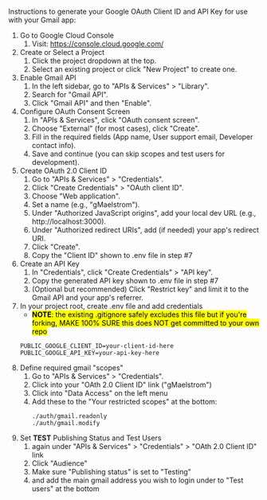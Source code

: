 Instructions to generate your Google OAuth Client ID and API Key for use with your Gmail app:

1. Go to Google Cloud Console
   1. Visit: https://console.cloud.google.com/
2. Create or Select a Project
   1. Click the project dropdown at the top.
   1. Select an existing project or click "New Project" to create one.
3. Enable Gmail API
   1. In the left sidebar, go to "APIs & Services" > "Library".
   1. Search for "Gmail API".
   1. Click "Gmail API" and then "Enable".
4. Configure OAuth Consent Screen
   1. In "APIs & Services", click "OAuth consent screen".
   1. Choose "External" (for most cases), click "Create".
   1. Fill in the required fields (App name, User support email, Developer contact info).
   1. Save and continue (you can skip scopes and test users for development).
5. Create OAuth 2.0 Client ID
   1. Go to "APIs & Services" > "Credentials".
   1. Click "Create Credentials" > "OAuth client ID".
   1. Choose "Web application".
   1. Set a name (e.g., "gMaelstrom").
   1. Under "Authorized JavaScript origins", add your local dev URL (e.g., http://localhost:3000).
   1. Under "Authorized redirect URIs", add (if needed) your app's redirect URI.
   1. Click "Create".
   1. Copy the "Client ID" shown to .env file in step #7
6. Create an API Key
   1. In "Credentials", click "Create Credentials" > "API key".
   1. Copy the generated API key shown to .env file in step #7
   1. (Optional but recommended) Click "Restrict key" and limit it to the Gmail API and your app's referrer.
7. In your project root, create .env file and add credentials
   - <mark>**NOTE**: the existing .gitignore safely excludes this file but if you're forking, MAKE 100% SURE this does NOT get committed to your own repo</mark>
   ```
   PUBLIC_GOOGLE_CLIENT_ID=your-client-id-here
   PUBLIC_GOOGLE_API_KEY=your-api-key-here
   ```
8. Define required gmail "scopes"
   1. Go to "APIs & Services" > "Credentials".
   1. Click into your "OAth 2.0 Client ID" link ("gMaelstrom")
   1. Click into "Data Access" on the left menu
   1. Add these to the "Your restricted scopes" at the bottom:
      ```
      ./auth/gmail.readonly
      ./auth/gmail.modify
      ```
9. Set **TEST** Publishing Status and Test Users
   1. again under "APIs & Services" > "Credentials" > "OAth 2.0 Client ID" link
   1. Click "Audience"
   1. Make sure "Publishing status" is set to "Testing"
   1. and add the main gmail address you wish to login under to "Test users" at the bottom